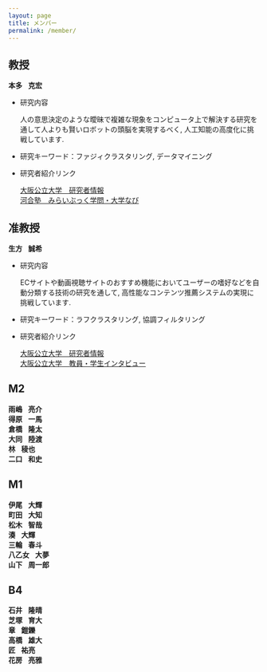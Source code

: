 ```yaml
---
layout: page
title: メンバー
permalink: /member/
---
```

## 教授
**本多** &nbsp; **克宏** <br>
- 研究内容

    人の意思決定のような曖昧で複雑な現象をコンピュータ上で解決する研究を通して人よりも賢いロボットの頭脳を実現するべく, 人工知能の高度化に挑戦しています.

- 研究キーワード：ファジィクラスタリング, データマイニング
- 研究者紹介リンク

    [大阪公立大学　研究者情報](https://kyoiku-kenkyudb.omu.ac.jp/html/100001586_ja.html) <br>
    [河合塾　みらいぶっく学問・大学なび](https://miraibook.jp/researcher/101)

## 准教授
**生方** &nbsp; **誠希** <br>
- 研究内容

    ECサイトや動画視聴サイトのおすすめ機能においてユーザーの嗜好などを自動分類する技術の研究を通して, 高性能なコンテンツ推薦システムの実現に挑戦しています.

- 研究キーワード：ラフクラスタリング, 協調フィルタリング
- 研究者紹介リンク

    [大阪公立大学　研究者情報](https://kyoiku-kenkyudb.omu.ac.jp/html/100002338_ja.html) <br>
    [大阪公立大学　教員・学生インタビュー](https://www.omu.ac.jp/i/interview/staff_ubukata/)

## M2
**雨嶋** &nbsp; **亮介** <br>
**得原** &nbsp; **一馬** <br>
**倉橋** &nbsp; **隆太** <br>
**大同** &nbsp; **陸渡** <br>
**林** &nbsp; **稜也** <br>
**二口** &nbsp; **和史** <br>

## M1
**伊尾** &nbsp; **大輝** <br>
**町田** &nbsp; **大知** <br>
**松木** &nbsp; **智哉** <br>
**湊** &nbsp; **大輝** <br>
**三輪** &nbsp; **春斗** <br>
**八乙女** &nbsp; **大夢** <br>
**山下** &nbsp; **周一郎**<br>

## B4
**石井** &nbsp; **隆晴** <br>
**芝塚** &nbsp; **育大** <br>
**章** &nbsp; **鎧鑠** <br>
**高橋** &nbsp; **雄大** <br>
**匠** &nbsp; **祐亮** <br>
**花房** &nbsp; **亮雅** <br>
